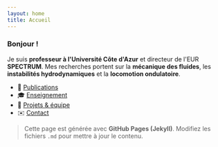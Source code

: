 ```yaml
---
layout: home
title: Accueil
---
```


### Bonjour !

Je suis **professeur à l'Université Côte d'Azur** et directeur de l'EUR **SPECTRUM**. 
Mes recherches portent sur la **mécanique des fluides**, les **instabilités hydrodynamiques** et la **locomotion ondulatoire**.

- 📄 [Publications](./publications)  
- 🎓 [Enseignement](./enseignement)  
- 🧪 [Projets & équipe](./projets)  
- ✉️ [Contact](./contact)

> Cette page est générée avec **GitHub Pages (Jekyll)**. Modifiez les fichiers `.md` pour mettre à jour le contenu.
